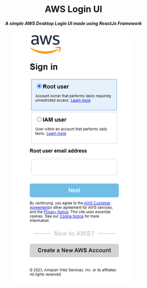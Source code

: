 <div align='center'>
  <h1>AWS Login UI</h1>
  <h5>A simple AWS Desktop Login UI made using ReactJs Framework</h5>
  <img src="aws_lout.png"></img>
</div>
